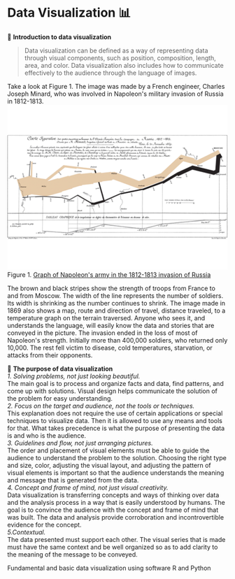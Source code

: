 # Data Visualization  :bar_chart:
:pushpin: **Introduction to data visualization**  

> Data visualization can be defined as a way of representing data through visual components, such as position, composition, length, area, and color. Data visualization also includes how to communicate effectively to the audience through the language of images.  

Take a look at Figure 1. The image was made by a French engineer, Charles Joseph Minard, who was involved in Napoleon's military invasion of Russia in 1812-1813.
![Slide1](https://github.com/ikanurlaily/Data-Visualization/blob/main/images/Minard.jpg)
Figure 1. [Graph of Napoleon's army in the 1812-1813 invasion of Russia](https://ageofrevolution.org/200-object/flow-map-of-napoleons-invasion-of-russia/)

The brown and black stripes show the strength of troops from France to and from Moscow. The width of the line represents the number of soldiers. Its width is shrinking as the number continues to shrink. The image made in 1869 also shows a map, route and direction of travel, distance traveled, to a temperature graph on the terrain traversed. Anyone who sees it, and understands the language, will easily know the data and stories that are conveyed in the picture. The invasion ended in the loss of most of Napoleon's strength. Initially more than 400,000 soldiers, who returned only 10,000. The rest fell victim to disease, cold temperatures, starvation, or attacks from their opponents.  

:pushpin: **The purpose of data visualization**  
_1. Solving problems, not just looking beautiful._  
The main goal is to process and organize facts and data, find patterns, and come up with solutions. Visual design helps communicate the solution of the problem for easy understanding.  
_2. Focus on the target and audience, not the tools or techniques._  
This explanation does not require the use of certain applications or special techniques to visualize data. Then it is allowed to use any means and tools for that. What takes precedence is what the purpose of presenting the data is and who is the audience.  
_3. Guidelines and flow, not just arranging pictures._  
The order and placement of visual elements must be able to guide the audience to understand the problem to the solution. Choosing the right type and size, color, adjusting the visual layout, and adjusting the pattern of visual elements is important so that the audience understands the meaning and message that is generated from the data.  
_4. Concept and frame of mind, not just visual creativity._  
Data visualization is transferring concepts and ways of thinking over data and the analysis process in a way that is easily understood by humans. The goal is to convince the audience with the concept and frame of mind that was built. The data and analysis provide corroboration and incontrovertible evidence for the concept.  
_5.Contextual._   
The data presented must support each other. The visual series that is made must have the same context and be well organized so as to add clarity to the meaning of the message to be conveyed.


Fundamental and basic data visualization using software R and Python
